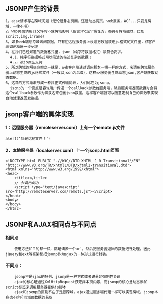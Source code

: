 ## JSONP产生的背景
    1，ajax请求存在跨域问题（无论是静态页面，还是动态网页，web服务，WCF...只要是跨域，一律不准）
    2，web页面调用js文件时不受跨域影响（包含src这个属性的，都拥有跨域能力，比如script,img,iframe）
    3，如果web端想跨域访问数据，只有在远程服务器上设法把数据装进js格式的文件里，供客户端调用和进一步处理
    4，在我们已经知道的数据格式里，json（纯字符数据格式）最符合要求。
      4.1，纯字符数据格式可以简洁的描述复杂的数据；
      4.2，被js原生支持
    5，所以跨域的解决方案之一就是，web客户端通过调用脚本一模一样的方式，来调用跨域服务器上动态生成的js格式文件（一般以json为后缀），这样=>服务器生成动态json,客户端获取动态数据。
    6，这样的方式渐渐形成一种非正式传输协议，人们称它为jsonp。
      jsonp的一个要点是容许用户传递一个callback参数给服务端，然后服务端返回数据时会将这个callback参数作为函数名来包裹json数据，这样客户端就可以随意定制自己的函数来实现自动处理返回发数据。

## jsonp客户端的具体实现
#### 1：远程服务器（remoteserver.com）上有一个remote.js文件
~~~
alert('我是远程文件！')
~~~
#### 2，本地服务器（localserver.com）上一个jsonp.html页面
~~~
<!DOCTYPE html PUBLIC "-//W3C//DTD XHTML 1.0 Transitional//EN" "http://www.w3.org/TR/xhtml1/DTD/xhtml1-transitional.dtd">
<html xmlns="http://www.w3.org/1999/xhtml">
<head>
    <title></title>
    // 会调用成功
    <script type="text/javascript" src="http://remoteserver.com/remote.js"></script>
</head>
<body>
</body>
</html>
~~~


## JSONP和AJAX相同点与不同点
  #### 相同点
        使用方法和目的都一样，都是请求一个url，然后把服务器返回的数据进行处理，因此jQuery和ext等框架都把jsonp作为ajax的一种形式进行封装。
  #### 不同点：
        jsonp不是ajax的特例，jsonp是一种方式或者说是非强制性协议
        ajax的核心是通过XmlHttpRequest获取非本页内容，而jsonp的核心是动态添加script标签来调用服务器提供js脚本
        ajax和jsonp的区别不在于是否跨域，ajax通过服务端代理一样可以实现跨域，jsonp本身也不排斥同域的数据的获取
        
